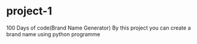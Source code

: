 # project-1
100 Days of code(Brand Name Generator)
By this project you can create a brand name using python programme
